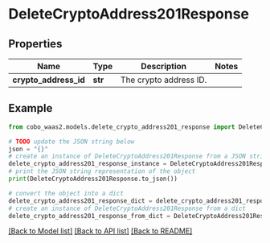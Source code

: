 # DeleteCryptoAddress201Response


## Properties

Name | Type | Description | Notes
------------ | ------------- | ------------- | -------------
**crypto_address_id** | **str** | The crypto address ID. | 

## Example

```python
from cobo_waas2.models.delete_crypto_address201_response import DeleteCryptoAddress201Response

# TODO update the JSON string below
json = "{}"
# create an instance of DeleteCryptoAddress201Response from a JSON string
delete_crypto_address201_response_instance = DeleteCryptoAddress201Response.from_json(json)
# print the JSON string representation of the object
print(DeleteCryptoAddress201Response.to_json())

# convert the object into a dict
delete_crypto_address201_response_dict = delete_crypto_address201_response_instance.to_dict()
# create an instance of DeleteCryptoAddress201Response from a dict
delete_crypto_address201_response_from_dict = DeleteCryptoAddress201Response.from_dict(delete_crypto_address201_response_dict)
```
[[Back to Model list]](../README.md#documentation-for-models) [[Back to API list]](../README.md#documentation-for-api-endpoints) [[Back to README]](../README.md)


